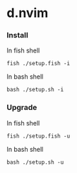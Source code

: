 # d.nvim

### Install

In fish shell

```
fish ./setup.fish -i
```

In bash shell

```
bash ./setup.sh -i
```

### Upgrade

In fish shell
```
fish ./setup.fish -u
```

In bash shell

```
bash ./setup.sh -u
```




